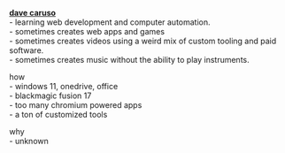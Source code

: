 [//]: # (using \- to use the regular - symbol and spacing stuff, we need       )
[//]: # (to insert <br/> a lot though, which isnt that nice.                   )

**[dave caruso](https://davecode.me)** <br/>
\- learning web development and computer automation. <br/>
\- sometimes creates web apps and games <br/>
\- sometimes creates videos using a weird mix of custom tooling and paid software. <br/>
\- sometimes creates music without the ability to play instruments. <br/>

how <br/>
\- windows 11, onedrive, office<br/>
\- blackmagic fusion 17<br/>
\- too many chromium powered apps<br/>
\- a ton of customized tools<br/>

why <br/>
\- unknown <br/>
